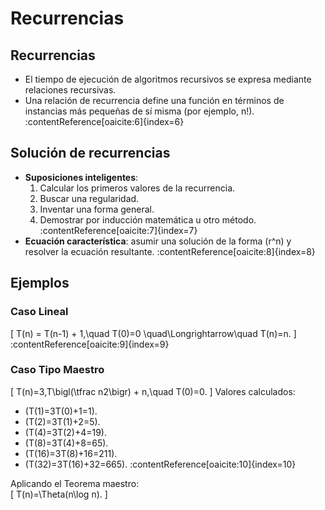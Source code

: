 # Recurrencias

## Recurrencias
- El tiempo de ejecución de algoritmos recursivos se expresa mediante relaciones recursivas.  
- Una relación de recurrencia define una función en términos de instancias más pequeñas de sí misma (por ejemplo, n!). :contentReference[oaicite:6]{index=6}

## Solución de recurrencias
- **Suposiciones inteligentes**:  
  1. Calcular los primeros valores de la recurrencia.  
  2. Buscar una regularidad.  
  3. Inventar una forma general.  
  4. Demostrar por inducción matemática u otro método. :contentReference[oaicite:7]{index=7}  
- **Ecuación característica**: asumir una solución de la forma \(r^n\) y resolver la ecuación resultante. :contentReference[oaicite:8]{index=8}

## Ejemplos

### Caso Lineal
\[
T(n) = T(n-1) + 1,\quad T(0)=0
\quad\Longrightarrow\quad
T(n)=n.
\] :contentReference[oaicite:9]{index=9}

### Caso Tipo Maestro
\[
T(n)=3\,T\bigl(\tfrac n2\bigr) + n,\quad T(0)=0.
\]
Valores calculados:
- \(T(1)=3T(0)+1=1\).  
- \(T(2)=3T(1)+2=5\).  
- \(T(4)=3T(2)+4=19\).  
- \(T(8)=3T(4)+8=65\).  
- \(T(16)=3T(8)+16=211\).  
- \(T(32)=3T(16)+32=665\). :contentReference[oaicite:10]{index=10}  

Aplicando el Teorema maestro:  
\[
T(n)=\Theta(n\log n).
\]
